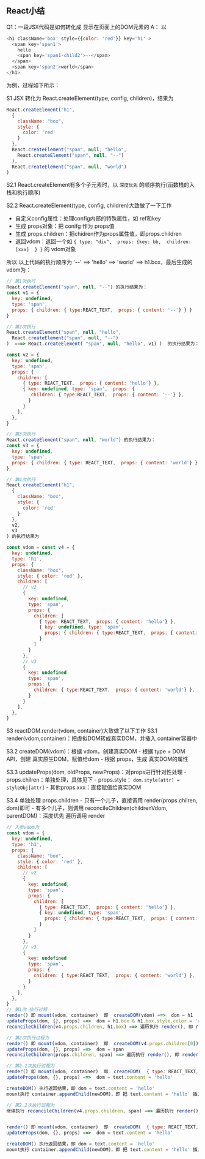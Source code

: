## React小结

Q1：一段JSX代码是如何转化成 显示在页面上的DOM元素的
A：
以 
```js
<h1 className='box' style={{color: 'red'}} key='h1' >
  <span key='span1'>
    hello 
    <span key='span1-child2'>--</span>
  </span> 
  <span key='span2'>world</span> 
</h1>
```
   为例，过程如下所示：

S1 JSX 转化为 React.createElement(type, config, children)，结果为
```js
React.createElement("h1", 
  {
    className: "box",
    style: {
      color: 'red'
    }
  }, 
  React.createElement("span", null, "hello", 
    React.createElement("span", null, "--")
  ), 
  React.createElement("span", null, "world")
)
```

S2.1 React.createElement有多个子元素时，以 `深度优先` 的顺序执行(函数栈的入栈和执行顺序)

S2.2 React.createElement(type, config, children)大致做了一下工作
  - 自定义config属性：处理config内部的特殊属性，如 ref和key
  - 生成 props对象：把 conifg 作为 props值
  - 生成 props.children：把chidren作为props属性值，即props.children
  - 返回vdom：返回一个如  `{ type: "div",  props: {key: bb,  children: [xxx]  } }` 的 vdom对象

所以 以上代码的执行顺序为 '--' ==> 'hello' ==> 'world' ==> h1.box，最后生成的vdom为：

```js
// 第1次执行
React.createElement("span", null, "--") 的执行结果为：
const v1 = {
  key: undefined,
  type: 'span',
  props: { children: { type:REACT_TEXT,  props: { content: '--'} } }
}

// 第2次执行
React.createElement("span", null, "hello",
  React.createElement("span", null, "--")
)  ===> React.createElement( "span", null, "hello", v1) )  的执行结果为：

const v2 = {
  key: undefined,
  type: 'span',
  props: {
    children: [
      { type: REACT_TEXT,  props: { content: 'hello'} },
      { key: undefined, type: 'span',  props: {
         children: { type:REACT_TEXT,  props: { content: '--'} }, 
        }
      }
    ],
  },
}

// 第3次执行
React.createElement("span", null, "world") 的执行结果为：
const v3 = {
  key: undefined,
  type: 'span',
  props: { children: { type: REACT_TEXT,  props: { content: 'world'} } }
}

// 第4次执行
React.createElement("h1", 
  {
    className: "box",
    style: {
      color: 'red'
    }
  }, 
  v2,
  v3
) 的执行结果为

const vdom = const v4 = {
  key: undefined,
  type: 'h1',
  props: {
    className: "box",
    style: { color: 'red' },
    children: [
      // v2
      { 
        key: undefined,
        type: 'span', 
        props: { 
          children: [
            { type: REACT_TEXT,  props: { content: 'hello'} },
            { key: undefined, type: 'span', 
              props: { children: { type:REACT_TEXT,  props: { content: '--'} } }
            }
          ]
        } 
      },
      // v3
      {
        key: undefined
        type: 'span', 
        props: {
          children: { type:REACT_TEXT,  props: { content: 'world'} },
        }
      }
    ],
  },
}
```

S3 reactDOM.render(vdom, container)大致做了以下工作
  S3.1 render(vdom,container)：把虚拟DOM转成真实DOM，并插入 container容器中

  S3.2 createDOM(vdom)：根据 vdom，创建真实DOM
    - 根据 type + DOM API，创建 真实原生DOM，赋值给dom
    - 根据 props，生成 真实DOM的属性

  S3.3 updateProps(dom, oldProps, newProps)：对props进行针对性处理
    - props.chilren：单独处理，具体见下
    - props.style：	`dom.style[attr] = styleObj[attr]`
    - 其他props.xxx：直接赋值给真实DOM

  S3.4 单独处理 props.children
    - 只有一个儿子，直接调用 render(props.chilren, dom)即可
    - 有多个儿子，则调用 reconcileChildren(childrenVdom, parentDOM)：深度优先 遍历调用 render

```js
// 入参vdom为
const vdom = {
  key: undefined,
  type: 'h1',
  props: {
    className: "box",
    style: { color: 'red' },
    children: [
      // v2
      { 
        key: undefined,
        type: 'span', 
        props: { 
          children: [
            { type: REACT_TEXT,  props: { content: 'hello'} },
            { key: undefined, type: 'span', 
              props: { children: { type:REACT_TEXT,  props: { content: '--'} } }
            }
          ]
        } 
      },
      // v3
      {
        key: undefined
        type: 'span', 
        props: {
          children: { type:REACT_TEXT,  props: { content: 'world'} },
        }
      }
    ],
  },
}
// 第1次 执行过程
render() 即 mount(vdom, container)  即  createDOM(vdom) ==>  dom = h1 
updateProps(dom, {}, props) ==>  dom = h1.box & h1.box.style.color = 'red'
reconcileChildren(v4.props.children, h1.box) ==> 遍历执行 render(), 即 render(v4.props.children[0],  h1.box)

// 第2次执行过程为
render() 即 mount(vdom, container)  即  createDOM(v4.props.children[0]) ==>  dom = span
updateProps(dom, {}, props) ==>  dom = span
reconcileChildren(props.children, span) ==> 遍历执行 render(), 即 render(v2.props.children[0],  span)

// 第2.1次执行过程为
render() 即 mount(vdom, container)  即  createDOM(  { type: REACT_TEXT,  props: { content: 'hello'} }) ==>  dom = text
updateProps(dom, {}, props) ==>  dom = text.content = 'hello'

createDOM() 执行返回结果，即 dom = text.content = 'hello'
mount执行 container.appendChild(newDOM)，即 把 text.content = 'hello' 插入到 div.root 中

// 第2.2次执行过程为
继续执行 reconcileChildren(v4.props.children, span) ==> 遍历执行 render(), 即 render(v4.props.children[1],  span)


render() 即 mount(vdom, container)  即  createDOM(  { type: REACT_TEXT,  props: { content: 'hello'} }) ==>  dom = text
updateProps(dom, {}, props) ==>  dom = text.content = 'hello'

createDOM() 执行返回结果，即 dom = text.content = 'hello'
mount执行 container.appendChild(newDOM)，即 把 text.content = 'hello' 插入到 div.root 中


```